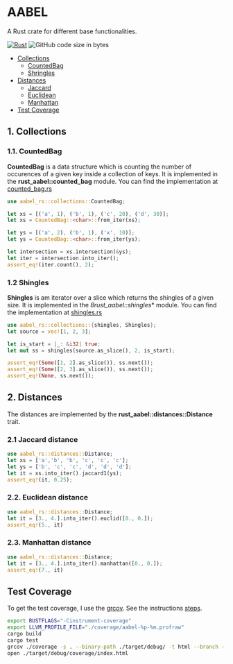 # AABEL
A Rust crate for different base functionalities.

[![Rust](https://github.com/veminovici/aabel-rs/actions/workflows/rust.yml/badge.svg?branch=main)](https://github.com/veminovici/aabel-rs/actions/workflows/rust.yml)
![GitHub code size in bytes](https://img.shields.io/github/languages/code-size/veminovici/aabel-rs)

- [Collections](https://github.com/veminovici/aabel-rs#1-collections)
  - [CountedBag](https://github.com/veminovici/aabel-rs#11-countedbag)
  - [Shringles](https://github.com/veminovici/aabel-rs#12-shingles)
- [Distances](https://github.com/veminovici/aabel-rs#2-distances)
  - [Jaccard](https://github.com/veminovici/aabel-rs#21-jaccard-distance)
  - [Euclidean](https://github.com/veminovici/aabel-rs#22-euclidean-distance)
  - [Manhattan](https://github.com/veminovici/aabel-rs#23-manhattan-distance)
- [Test Coverage](https://github.com/veminovici/aabel-rs#test-coverage)

## 1. Collections


### 1.1. CountedBag
**CountedBag** is a data structure which is counting the number of occurences of a given key inside a collection of keys.
It is implemented in the **rust_aabel::counted_bag** module. You can find the implementation at [counted_bag.rs](https://github.com/veminovici/aabel-rs/blob/main/src/counted_bag.rs)

```rust
use aabel_rs::collections::CountedBag;

let xs = [('a', 1), ('b', 1), ('c', 20), ('d', 30)];
let xs = CountedBag::<char>::from_iter(xs);

let ys = [('a', 2), ('b', 1), ('x', 10)];
let ys = CountedBag::<char>::from_iter(ys);

let intersection = xs.intersection(&ys);
let iter = intersection.into_iter();
assert_eq!(iter.count(), 2);
```

### 1.2 Shingles
**Shingles** is am iterator over a slice which returns the shingles of a given size.
It is implemented in the *8rust_aabel::shingles** module. You can find the implementation at [shingles.rs](https://github.com/veminovici/aabel-rs/blob/main/src/shingles.rs)

```rust
use aabel_rs::collections::{shingles, Shingles};
let source = vec![1, 2, 3];

let is_start = |_: &i32| true;
let mut ss = shingles(source.as_slice(), 2, is_start);

assert_eq!(Some([1, 2].as_slice()), ss.next());
assert_eq!(Some([2, 3].as_slice()), ss.next());
assert_eq!(None, ss.next());
```

## 2. Distances
The distances are implemented by the **rust_aabel::distances::Distance** trait.

### 2.1 Jaccard distance
```rust
use aabel_rs::distances::Distance;
let xs = ['a','b', 'b', 'c', 'c', 'c'];
let ys = ['b', 'c', 'c', 'd', 'd', 'd'];
let it = xs.into_iter().jaccard1(ys);
assert_eq!(it, 0.25);
```

### 2.2. Euclidean distance
```rust
use aabel_rs::distances::Distance;
let it = [3., 4.].into_iter().euclid([0., 0.]);
assert_eq!(5., it)
```

### 2.3. Manhattan distance
```rust
use aabel_rs::distances::Distance;
let it = [3., 4.].into_iter().manhattan([0., 0.]);
assert_eq!(7., it)
```

## Test Coverage
To get the test coverage, I use the [grcov](https://github.com/mozilla/grcov#how-to-get-grcov).
See the instructions [steps](https://github.com/mozilla/grcov#example-how-to-generate-source-based-coverage-for-a-rust-project).

```bash
export RUSTFLAGS="-Cinstrument-coverage"
export LLVM_PROFILE_FILE="./coverage/aabel-%p-%m.profraw"
cargo build
cargo test
grcov ./coverage -s . --binary-path ./target/debug/ -t html --branch --ignore-not-existing -o ./target/debug/coverage/
open ./target/debug/coverage/index.html
```